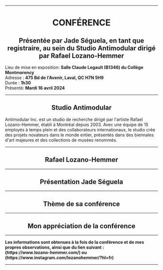 <hr>
<h1 align=center>CONFÉRENCE</h1>
<h2 align=center>Présentée par Jade Séguela, en tant que registraire, au sein du Studio Antimodular dirigé par Rafael Lozano-Hemmer
</h2>

<p>
Lieu de mise en exposition: <strong> Salle Claude Legault (B1346) du Collège Montmorency </strong><br>
Adresse : <strong>475 Bd de l'Avenir, Laval, QC H7N 5H9</strong><br>
Durée : <strong>1h30</strong><br>
Présenté: <strong>Mardi 16 avril 2024</strong>
</p>
<hr>
<h2 align=center>Studio Antimodular</h2>
Antimodular Inc. est un studio de recherche dirigé par l'artiste Rafael Lozano-Hemmer, établi à Montréal depuis 2003. Avec une équipe de 15 employés à temps plein et des collaborateurs internationaux, le studio crée des projets novateurs dans le monde entier, présentés dans des biennales d'art majeures et des collections de musées renommés.
<hr>
<h2 align=center>Rafael Lozano-Hemmer</h2>
<hr>
<h2 align=center>Présentation Jade Séguela</h2>
<hr>
<h2 align=center>Thème de sa conférence</h2>
<hr>
<h2 align=center>Mon appréciation de la conférence</h2>







<hr>
<strong>
Les informations sont obtenues à la fois de la conférence et de mes propres observations, ainsi que du lien suivant :
<br>
(https://www.lozano-hemmer.com/) 
  ou
(https://www.instagram.com/lozanohemmer/?hl=fr)
<hr>
